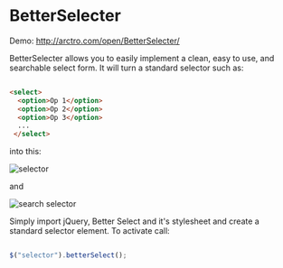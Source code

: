 # BetterSelecter

Demo: http://arctro.com/open/BetterSelecter/

BetterSelecter allows you to easily implement a clean, easy to use, and searchable select form. It will turn a standard selector such as:

```html

<select>
  <option>Op 1</option>
  <option>Op 2</option>
  <option>Op 3</option>
  ...
 </select>

 ```

 into this:

 ![selector](https://i.imgur.com/gV7HO5L.png)

 and

 ![search selector](https://i.imgur.com/2274uSH.png)

 Simply import jQuery, Better Select and it's stylesheet and create a standard selector element. To activate call:

 ```javascript

 $("selector").betterSelect();

 ```

